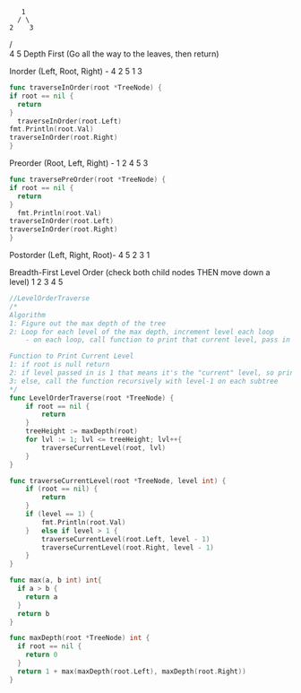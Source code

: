        1
      / \
    2    3
   / \
  4   5
Depth First (Go all the way to the leaves, then return)

Inorder (Left, Root, Right)  - 4 2 5 1 3
  ```go
func traverseInOrder(root *TreeNode) {
  if root == nil {
    return
  }
	traverseInOrder(root.Left)
  fmt.Println(root.Val)
  traverseInOrder(root.Right)
}
  ```

Preorder (Root, Left, Right) - 1 2 4 5 3
  ```go
func traversePreOrder(root *TreeNode) {
  if root == nil {
    return
  }
	fmt.Println(root.Val)
  traverseInOrder(root.Left)
  traverseInOrder(root.Right)
}
  ```
Postorder (Left, Right, Root)- 4 5 2 3 1

Breadth-First
  Level Order (check both child nodes THEN move down a level)
    1 2 3 4 5

```go
//LevelOrderTraverse
/*
Algorithm
1: Figure out the max depth of the tree
2: Loop for each level of the max depth, increment level each loop
	- on each loop, call function to print that current level, pass in the loop number

Function to Print Current Level
1: if root is null return
2: if level passed in is 1 that means it's the "current" level, so print value
3: else, call the function recursively with level-1 on each subtree
*/
func LevelOrderTraverse(root *TreeNode) {
	if root == nil {
		return
	}
	treeHeight := maxDepth(root)
	for lvl := 1; lvl <= treeHeight; lvl++{
		traverseCurrentLevel(root, lvl)
	} 
}

func traverseCurrentLevel(root *TreeNode, level int) {
	if (root == nil) {
		return
	}
	if (level == 1) {
		fmt.Println(root.Val)
	}	else if level > 1 {
		traverseCurrentLevel(root.Left, level - 1)
		traverseCurrentLevel(root.Right, level - 1)
	}
}

func max(a, b int) int{
  if a > b {
    return a
  }
  return b
}

func maxDepth(root *TreeNode) int {
  if root == nil {
    return 0
  }
  return 1 + max(maxDepth(root.Left), maxDepth(root.Right))
}
```